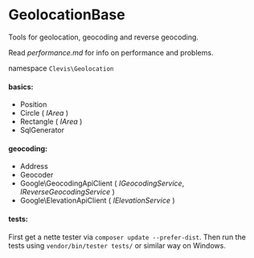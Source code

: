 GeolocationBase
===============

Tools for geolocation, geocoding and reverse geocoding.

Read *performance.md* for info on performance and problems.


namespace `Clevis\Geolocation`

#### basics:
 - Position
 - Circle ( *IArea* )
 - Rectangle ( *IArea* )
 - SqlGenerator

#### geocoding:
 - Address
 - Geocoder
 - Google\GeocodingApiClient ( *IGeocodingService*, *IReverseGeocodingService* )
 - Google\ElevationApiClient ( *IElevationService* )

#### tests:
First get a nette tester via `composer update --prefer-dist`. Then run the tests using `vendor/bin/tester tests/` or similar way on Windows.
